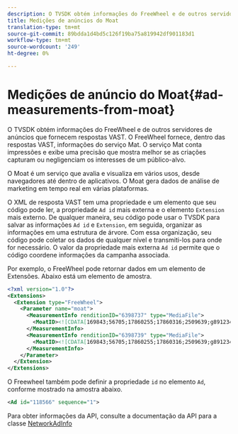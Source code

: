 ```yaml
---
description: O TVSDK obtém informações do FreeWheel e de outros servidores de anúncios que fornecem respostas VAST. O FreeWheel fornece, dentro das respostas VAST, informações do serviço Mat. O serviço Mat conta impressões e exibe uma precisão que mostra melhor se as criações capturam ou negligenciam os interesses de um público-alvo.
title: Medições de anúncios do Moat
translation-type: tm+mt
source-git-commit: 89bdda1d4bd5c126f19ba75a819942df901183d1
workflow-type: tm+mt
source-wordcount: '249'
ht-degree: 0%

---
```



# Medições de anúncio do Moat{#ad-measurements-from-moat}

O TVSDK obtém informações do FreeWheel e de outros servidores de anúncios que fornecem respostas VAST. O FreeWheel fornece, dentro das respostas VAST, informações do serviço Mat. O serviço Mat conta impressões e exibe uma precisão que mostra melhor se as criações capturam ou negligenciam os interesses de um público-alvo.

O Moat é um serviço que avalia e visualiza em vários usos, desde navegadores até dentro de aplicativos. O Moat gera dados de análise de marketing em tempo real em várias plataformas.

O XML de resposta VAST tem uma propriedade e um elemento que seu código pode ler, a propriedade `Ad id` mais externa e o elemento `Extension` mais externo. De qualquer maneira, seu código pode usar o TVSDK para salvar as informações `Ad id` e `Extension`, em seguida, organizar as informações em uma estrutura de árvore. Com essa organização, seu código pode coletar os dados de qualquer nível e transmiti-los para onde for necessário. O valor da propriedade mais externa `Ad id` permite que o código coordene informações da campanha associada.

Por exemplo, o FreeWheel pode retornar dados em um elemento de Extensões. Abaixo está um elemento de amostra.

```xml
<?xml version="1.0"?> 
<Extensions> 
  <Extension type="FreeWheel"> 
    <Parameter name="moat"> 
      <MeasurementInfo renditionID="6398737" type="MediaFile"> 
        <MoatID><![CDATA[169843;56705;17860255;17860316;2509639;g8912342;103311138;g436558;530633]]></MoatID> 
      </MeasurementInfo> 
      <MeasurementInfo renditionID="6398739" type="MediaFile"> 
        <MoatID><![CDATA[169843;56705;17860255;17860316;2509639;g8912342;103311138;g436558;530633]]></MoatID> 
      </MeasurementInfo> 
    </Parameter> 
  </Extension> 
</Extensions> 
```

O Freewheel também pode definir a propriedade `id` no elemento `Ad`, conforme mostrado na amostra abaixo.

```xml
<Ad id="118566" sequence="1">
```

Para obter informações da API, consulte a documentação da API para a classe [NetworkAdInfo](https://help.adobe.com/en_US/primetime/api/psdk/javadoc_2.7/)

